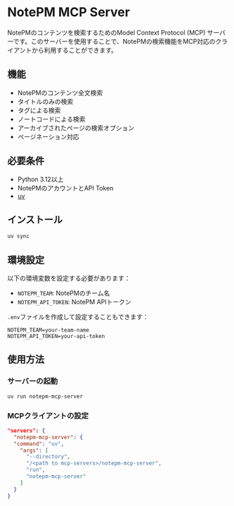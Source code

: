 # NotePM MCP Server

NotePMのコンテンツを検索するためのModel Context Protocol (MCP) サーバーです。このサーバーを使用することで、NotePMの検索機能をMCP対応のクライアントから利用することができます。

## 機能

- NotePMのコンテンツ全文検索
- タイトルのみの検索
- タグによる検索
- ノートコードによる検索
- アーカイブされたページの検索オプション
- ページネーション対応

## 必要条件

- Python 3.12以上
- NotePMのアカウントとAPI Token
- [uv](https://github.com/astral-sh/uv)

## インストール

```sh
uv sync
```

## 環境設定

以下の環境変数を設定する必要があります：

- `NOTEPM_TEAM`: NotePMのチーム名
- `NOTEPM_API_TOKEN`: NotePM APIトークン

`.env`ファイルを作成して設定することもできます：

```.env
NOTEPM_TEAM=your-team-name
NOTEPM_API_TOKEN=your-api-token
```

## 使用方法

### サーバーの起動

```bash
uv run notepm-mcp-server
```

### MCPクライアントの設定

```json
"servers": {
  "notepm-mcp-server": {
  "command": "uv",
    "args": [
      "--directory",
      "/<path to mcp-servers>/notepm-mcp-server",
      "run",
      "notepm-mcp-server"
    ]
  }
}
```
